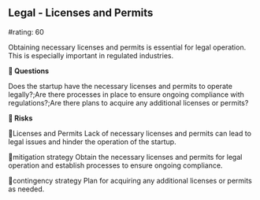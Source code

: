 

## Legal - Licenses and Permits

#rating: 60


Obtaining necessary licenses and permits is essential for legal operation. This is especially important in regulated industries.

**💭 Questions**

Does the startup have the necessary licenses and permits to operate legally?;Are there processes in place to ensure ongoing compliance with regulations?;Are there plans to acquire any additional licenses or permits?

**🚨 Risks**

🚨Licenses and Permits
Lack of necessary licenses and permits can lead to legal issues and hinder the operation of the startup.

🚨mitigation strategy
Obtain the necessary licenses and permits for legal operation and establish processes to ensure ongoing compliance.

🚨contingency strategy
Plan for acquiring any additional licenses or permits as needed.




